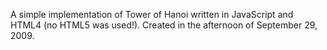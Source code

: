 A simple implementation of Tower of Hanoi written in JavaScript and HTML4 (no HTML5 was used!). Created in the afternoon of September 29, 2009.
